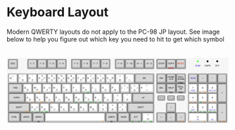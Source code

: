 # Keyboard Layout
Modern QWERTY layouts do not apply to the PC-98 JP layout.  See image below to help you figure out which key you need to hit to get which symbol
<br>
<br>
<br>
![pc98-keyboard](https://github.com/i-like-buff-green-women/PC98-Linux-Emulation/blob/main/pc98-keyboard.png?raw=true)
